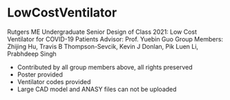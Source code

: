 # LowCostVentilator
Rutgers ME Undergraduate Senior Design of Class 2021: Low Cost Ventilator for COVID-19 Patients
Advisor: Prof. Yuebin Guo
Group Members: Zhijing Hu, Travis B Thompson-Sevcik, Kevin J Donlan, Pik Luen Li, Prabhdeep Singh

- Contributed by all group members above, all rights preserved
- Poster provided
- Ventilator codes provided
- Large CAD model and ANASY files can not be uploaded 
